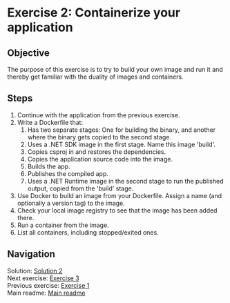 # Exercise 2: Containerize your application

## Objective

The purpose of this exercise is to try to build your own image and run it and thereby get familiar with the duality of images and containers.

## Steps

1. Continue with the application from the previous exercise.
2. Write a Dockerfile that:
   1. Has two separate stages: One for building the binary, and another where the binary gets copied to the second stage.
   2. Uses a .NET SDK image in the first stage. Name this image 'build'.
   3. Copies csproj in and restores the dependencies.
   4. Copies the application source code into the image.
   5. Builds the app.
   6. Publishes the compiled app.
   7. Uses a .NET Runtime image in the second stage to run the published output, copied from the 'build' stage.
3. Use Docker to build an image from your Dockerfile. Assign a name (and optionally a version tag) to the image.
4. Check your local image registry to see that the image has been added there.
5. Run a container from the image.
6. List all containers, including stopped/exited ones.

## Navigation

Solution: [Solution 2](./solutions/2.container/README.md)  
Next exercise: [Exercise 3](./exercise-3.md)  
Previous exercise: [Exercise 1](./exercise-1.md)  
Main readme: [Main readme](./README.md)
